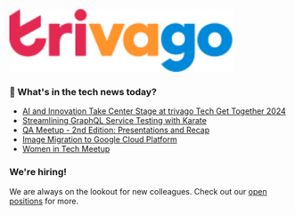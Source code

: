 <img src="/images/logo-trivago.svg" width="80%" alt="trivago logo">

### 📝 What's in the tech news today?

<!-- BLOG-POST-LIST:START -->
- [AI and Innovation Take Center Stage at trivago Tech Get Together 2024](https://tech.trivago.com/post/2024-07-25-ai-and-innovation-innovation-take-center-stage-at-trivago-tech-get-together-2024/)
- [Streamlining GraphQL Service Testing with Karate](https://tech.trivago.com/post/2024-07-08-streamlining-graphql-service-testing-with-karate/)
- [QA Meetup - 2nd Edition: Presentations and Recap](https://tech.trivago.com/post/2024-05-21-qa-meetup-2nd-edition-presentations-and-recap/)
- [Image Migration to Google Cloud Platform](https://tech.trivago.com/post/2024-05-14-image-migration-to-gcp/)
- [Women in Tech Meetup](https://tech.trivago.com/post/2024-03-27-women-in-tech-meetup/)
<!-- BLOG-POST-LIST:END -->

### We're hiring!

We are always on the lookout for new colleagues.
Check out our [open positions](https://company.trivago.com/open-positions/?gh_src=5d4685202) for more.

<!--

**Here are some ideas to get you started:**

🙋‍♀️ A short introduction - what is your organization all about?
🌈 Contribution guidelines - how can the community get involved?
👩‍💻 Useful resources - where can the community find your docs? Is there anything else the community should know?
🍿 Fun facts - what does your team eat for breakfast?
🧙 Remember, you can do mighty things with the power of [Markdown](https://guides.github.com/features/mastering-markdown/)
-->
